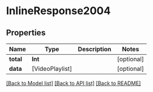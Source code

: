 # InlineResponse2004

## Properties
Name | Type | Description | Notes
------------ | ------------- | ------------- | -------------
**total** | **Int** |  | [optional] 
**data** | [VideoPlaylist] |  | [optional] 

[[Back to Model list]](../README.md#documentation-for-models) [[Back to API list]](../README.md#documentation-for-api-endpoints) [[Back to README]](../README.md)


